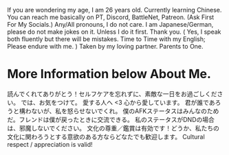  If you are wondering my age, I am 26 years old. 
 Currently learning Chinese.
 You can reach me basically on PT, Discord, BattleNet, Patreon. (Ask First For My Socials.)
 Any/All pronouns, I do not care. 
 I am Japanese/German, please do not make jokes on it. Unless I do it first. Thank you. 
 ( Yes, I speak both fluently but there will be mistakes. Time to Time with my English; Please endure with me. )
 Taken by my loving partner.
 Parents to One.

# More Information below About Me. 

 読んでくれてありがとう！セルフケアを忘れずに、素敵な一日をお過ごしください。
 では、お気をつけて。
 愛する人へ <3 心から愛しています。
 君が誰であろうと構わないが、私を怒らせないでくれ。
 僕のAFKステータスはみんなのためだ。フレンドは僕が戻ったときに交流できる。
  私のステータスがDNDの場合は、邪魔しないでください。
 文化の尊重／鑑賞は有効です！どうか、私たちの文化に関わろうとする意欲のある方ならどなたでも歓迎します。
 Cultural respect / appreciation is valid! 
<!---
KissYourDad/KissYourDad is a ✨ special ✨ repository because its `README.md` (this file) appears on your GitHub profile.
You can click the Preview link to take a look at your changes.
--->
